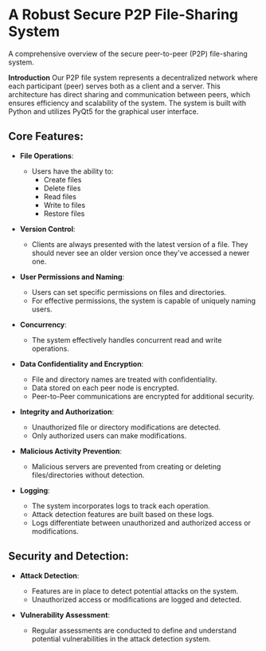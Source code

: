# A Robust Secure P2P File-Sharing System

A comprehensive overview of the secure peer-to-peer (P2P) file-sharing system.

**Introduction**
Our P2P file system represents a decentralized network where each participant (peer) serves both as a client and a server. This architecture has direct sharing and communication between peers, which ensures efficiency and scalability of the system. The system is built with Python and utilizes PyQt5 for the graphical user interface.

## Core Features:

- **File Operations**: 
  - Users have the ability to:
    * Create files
    * Delete files
    * Read files
    * Write to files
    * Restore files

- **Version Control**: 
  - Clients are always presented with the latest version of a file. They should never see an older version once they've accessed a newer one.

- **User Permissions and Naming**: 
  - Users can set specific permissions on files and directories.
  - For effective permissions, the system is capable of uniquely naming users.

- **Concurrency**: 
  - The system effectively handles concurrent read and write operations.

- **Data Confidentiality and Encryption**: 
  - File and directory names are treated with confidentiality.
  - Data stored on each peer node is encrypted.
  - Peer-to-Peer communications are encrypted for additional security.

- **Integrity and Authorization**: 
  - Unauthorized file or directory modifications are detected.
  - Only authorized users can make modifications.

- **Malicious Activity Prevention**: 
  - Malicious servers are prevented from creating or deleting files/directories without detection.

- **Logging**: 
  - The system incorporates logs to track each operation.
  - Attack detection features are built based on these logs. 
  - Logs differentiate between unauthorized and authorized access or modifications.

## Security and Detection:

- **Attack Detection**: 
  - Features are in place to detect potential attacks on the system.
  - Unauthorized access or modifications are logged and detected.

- **Vulnerability Assessment**: 
  - Regular assessments are conducted to define and understand potential vulnerabilities in the attack detection system.

